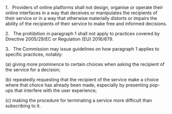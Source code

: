 1.   Providers of online platforms shall not design, organise or operate their online interfaces in a way that deceives or manipulates the recipients of their service or in a way that otherwise materially distorts or impairs the ability of the recipients of their service to make free and informed decisions.

2.   The prohibition in paragraph 1 shall not apply to practices covered by Directive 2005/29/EC or Regulation (EU) 2016/679.

3.   The Commission may issue guidelines on how paragraph 1 applies to specific practices, notably:

(a) giving more prominence to certain choices when asking the recipient of the service for a decision;

(b) repeatedly requesting that the recipient of the service make a choice where that choice has already been made, especially by presenting pop-ups that interfere with the user experience;

(c) making the procedure for terminating a service more difficult than subscribing to it.